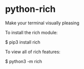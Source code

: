 # python-rich

Make your terminal visually pleasing

To install the rich module:

$ pip3 install rich

To view all of rich features:

$ python3 -m rich

